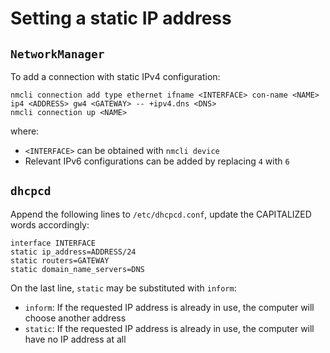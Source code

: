 # Setting a static IP address

## `NetworkManager`

To add a connection with static IPv4 configuration:

```shell
nmcli connection add type ethernet ifname <INTERFACE> con-name <NAME> ip4 <ADDRESS> gw4 <GATEWAY> -- +ipv4.dns <DNS>
nmcli connection up <NAME>
```

where:

- `<INTERFACE>` can be obtained with `nmcli device`
- Relevant IPv6 configurations can be added by replacing `4` with `6`

## `dhcpcd`

Append the following lines to `/etc/dhcpcd.conf`, update the CAPITALIZED words accordingly:

```text
interface INTERFACE
static ip_address=ADDRESS/24
static routers=GATEWAY
static domain_name_servers=DNS
```

On the last line, `static` may be substituted with `inform`:

- `inform`: If the requested IP address is already in use, the computer will choose another address
- `static`: If the requested IP address is already in use, the computer will have no IP address at all
